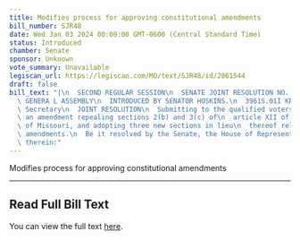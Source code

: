```yaml
---
title: Modifies process for approving constitutional amendments
bill_number: SJR48
date: Wed Jan 03 2024 00:00:00 GMT-0600 (Central Standard Time)
status: Introduced
chamber: Senate
sponsor: Unknown
vote_summary: Unavailable
legiscan_url: https://legiscan.com/MO/text/SJR48/id/2861544
draft: false
bill_text: "|\n  SECOND REGULAR SESSION\n  SENATE JOINT RESOLUTION NO. 48\n  102ND\
  \ GENERA L ASSEMBLY\n  INTRODUCED BY SENATOR HOSKINS.\n  3961S.01I KRISTINA MARTIN,\
  \ Secretary\n  JOINT RESOLUTION\n  Submitting to the qualified voters of Missouri,\
  \ an amendment repealing sections 2(b) and 3(c) of\n  article XII of the Constitution\
  \ of Missouri, and adopting three new sections in lieu\n  thereof relating to constitutional\
  \ amendments.\n  Be it resolved by the Senate, the House of Representatives concurring\
  \ therein:"
---
```

Modifies process for approving constitutional amendments

---

## Read Full Bill Text

You can view the full text [here](https://legiscan.com/MO/text/SJR48/id/2861544).
